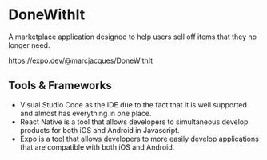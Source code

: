 # DoneWithIt

A marketplace application designed to help users sell off items that they no longer need.

https://expo.dev/@marcjacques/DoneWithIt

## Tools & Frameworks

- Visual Studio Code as the IDE due to the fact that it is well supported and almost has everything in one place.
- React Native is a tool that allows developers to simultaneous develop products for both iOS and Android in Javascript.
- Expo is a tool that allows developers to more easily develop applications that are compatible with both iOS and Android.
